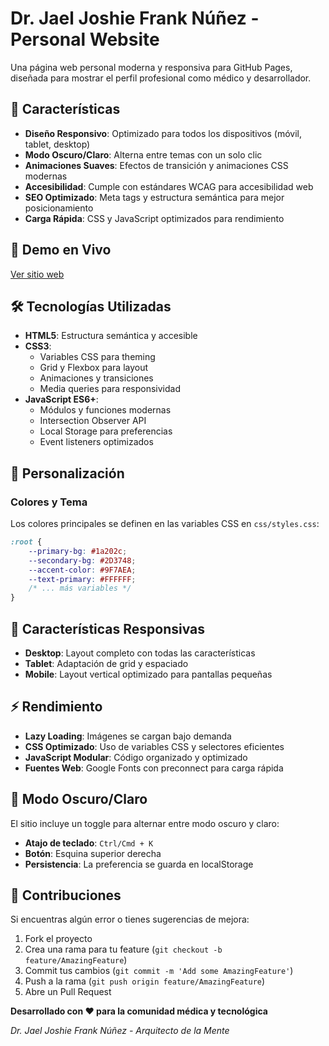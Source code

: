 # Dr. Jael Joshie Frank Núñez - Personal Website

Una página web personal moderna y responsiva para GitHub Pages, diseñada para mostrar el perfil profesional como médico y desarrollador.

## 🌟 Características

- **Diseño Responsivo**: Optimizado para todos los dispositivos (móvil, tablet, desktop)
- **Modo Oscuro/Claro**: Alterna entre temas con un solo clic
- **Animaciones Suaves**: Efectos de transición y animaciones CSS modernas
- **Accesibilidad**: Cumple con estándares WCAG para accesibilidad web
- **SEO Optimizado**: Meta tags y estructura semántica para mejor posicionamiento
- **Carga Rápida**: CSS y JavaScript optimizados para rendimiento

## 🚀 Demo en Vivo

[Ver sitio web](https://drjoshie.com/)

## 🛠 Tecnologías Utilizadas

- **HTML5**: Estructura semántica y accesible
- **CSS3**: 
  - Variables CSS para theming
  - Grid y Flexbox para layout
  - Animaciones y transiciones
  - Media queries para responsividad
- **JavaScript ES6+**:
  - Módulos y funciones modernas
  - Intersection Observer API
  - Local Storage para preferencias
  - Event listeners optimizados

## 🎨 Personalización

### Colores y Tema
Los colores principales se definen en las variables CSS en `css/styles.css`:

```css
:root {
    --primary-bg: #1a202c;
    --secondary-bg: #2D3748;
    --accent-color: #9F7AEA;
    --text-primary: #FFFFFF;
    /* ... más variables */
}
```

## 📱 Características Responsivas

- **Desktop**: Layout completo con todas las características
- **Tablet**: Adaptación de grid y espaciado
- **Mobile**: Layout vertical optimizado para pantallas pequeñas

## ⚡ Rendimiento

- **Lazy Loading**: Imágenes se cargan bajo demanda
- **CSS Optimizado**: Uso de variables CSS y selectores eficientes
- **JavaScript Modular**: Código organizado y optimizado
- **Fuentes Web**: Google Fonts con preconnect para carga rápida

## 🌙 Modo Oscuro/Claro

El sitio incluye un toggle para alternar entre modo oscuro y claro:
- **Atajo de teclado**: `Ctrl/Cmd + K`
- **Botón**: Esquina superior derecha
- **Persistencia**: La preferencia se guarda en localStorage

## 🤝 Contribuciones

Si encuentras algún error o tienes sugerencias de mejora:

1. Fork el proyecto
2. Crea una rama para tu feature (`git checkout -b feature/AmazingFeature`)
3. Commit tus cambios (`git commit -m 'Add some AmazingFeature'`)
4. Push a la rama (`git push origin feature/AmazingFeature`)
5. Abre un Pull Request

**Desarrollado con ❤️ para la comunidad médica y tecnológica**

*Dr. Jael Joshie Frank Núñez - Arquitecto de la Mente*

